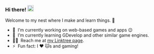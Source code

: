 ### Hi there! <a href="https://linktr.ee/ikmalsaid"><img src="https://media.giphy.com/media/hvRJCLFzcasrR4ia7z/giphy.gif" width="20px"></a>
Welcome to my nest where I make and learn things. :rofl:

- 🔭 &nbsp;I’m currently working on web-based games and apps :wink:
- 🌱 &nbsp;I’m currently learning GDevelop and other similar game engines.
- 👨‍💻 &nbsp;Reach me at [my Linktree page](https://linktr.ee/ikmalsaid).
- ⚡ &nbsp;Fun fact: I :heart: 🐱s and gaming!
